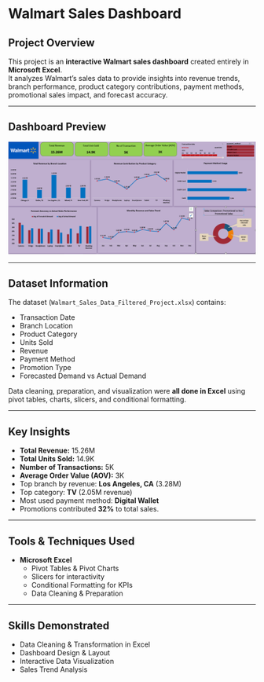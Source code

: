 # Walmart Sales Dashboard 

## Project Overview
This project is an **interactive Walmart sales dashboard** created entirely in **Microsoft Excel**.  
It analyzes Walmart’s sales data to provide insights into revenue trends, branch performance, product category contributions, payment methods, promotional sales impact, and forecast accuracy.

---

## Dashboard Preview
![Walmart Sales Dashboard](Walmart_Dashboard.png)

---

## Dataset Information
The dataset (`Walmart_Sales_Data_Filtered_Project.xlsx`) contains:
- Transaction Date  
- Branch Location  
- Product Category  
- Units Sold  
- Revenue  
- Payment Method  
- Promotion Type  
- Forecasted Demand vs Actual Demand  

Data cleaning, preparation, and visualization were **all done in Excel** using pivot tables, charts, slicers, and conditional formatting.

---

## Key Insights
- **Total Revenue:** 15.26M  
- **Total Units Sold:** 14.9K  
- **Number of Transactions:** 5K  
- **Average Order Value (AOV):** 3K  
- Top branch by revenue: **Los Angeles, CA** (3.28M)  
- Top category: **TV** (2.05M revenue)  
- Most used payment method: **Digital Wallet**  
- Promotions contributed **32%** to total sales.  

---

## Tools & Techniques Used
- **Microsoft Excel**
  - Pivot Tables & Pivot Charts  
  - Slicers for interactivity  
  - Conditional Formatting for KPIs  
  - Data Cleaning & Preparation  

---

## Skills Demonstrated
- Data Cleaning & Transformation in Excel  
- Dashboard Design & Layout  
- Interactive Data Visualization  
- Sales Trend Analysis

